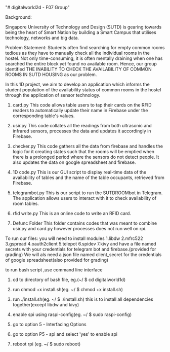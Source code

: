 "# digitalworld2d - F07 Group"

Background:

Singapore University of Technology and Design (SUTD) is gearing towards being the heart of Smart Nation by building a Smart Campus that utilises technology, networks and big data.

Problem Statement:
Students often find searching for empty common rooms tedious as they have to manually check all the individual rooms in the hostel. Not only time-consuming, it is often mentally draining when one has searched the entire block yet found no available room. Hence, our group identified THE INABILITY TO CHECK THE AVAILABILITY OF COMMON ROOMS IN SUTD HOUSING as our problem.

In this 1D project, we aim to develop an application which informs the student population of the availability status of common rooms in the hostel through the application of sensor technology.


1. card.py
This code allows table users to tap their cards on the RFID readers to automatically update their name in Firebase under the corresponding table's values.

2. usir.py
This code collates all the readings from both ultrasonic and infrared sensors, processes the data and updates it accordingly in Firebase.

3. checker.py
This code gathers all the data from firebase and handles the logic for it creating states such that the rooms will be emptied when there is a prolonged period where the sensors do not detect people. It also updates the data on google spreadsheet and firebase.

4. 1D code.py
This is our GUI script to display real-time data of the availability of tables and the name of the table occupants, retrieved from Firebase.

5. telegrambot.py
This is our script to run the SUTDROOMbot in Telegram. The application allows users to interact with it to check availability of room tables.

6. rfid write.py
This is an online code to write an RFID card.

7. Defunc Folder
This folder contains codes that was meant to combine usir.py and card.py however processes does not run well on rpi.


 To run our files: you will need to install modules
 1.libdw
 2.mfrc522
 3.gspread
 4.oauth2client
 5.telepot
 6.spidev
 7.kivy
 and have a file named secrets with your credentials for telegram bot and firebase.(provided for grading)
 We will als need a json file named client_secret for the credentials of google spreadsheet(also provided for grading)

to run bash script ,use command line interface
1. cd to directory of bash file, eg.(~/ $ cd digitalworld1d)
2. run chmod +x install.sh(eg. ~/ $ chmod +x install.sh)
3. run ./install.sh(eg. ~/ $ ./install.sh)
this is to install all dependencies together(except libdw and kivy)

4. enable spi using raspi-config(eg. ~/ $ sudo raspi-config)
5. go to option 5 - Interfacing Options
6. go to option P5 - spi and select 'yes' to enable spi
7. reboot rpi (eg. ~/ $ sudo reboot)
